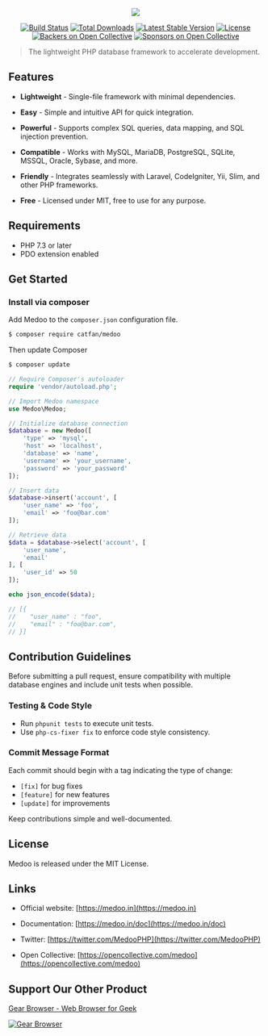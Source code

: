 <p align="center">
    <a href="https://medoo.in" target="_blank"><img src="https://cloud.githubusercontent.com/assets/1467904/19835326/ca62bc36-9ebd-11e6-8b37-7240d76319cd.png"></a>
</p>

<p align="center">
    <a href="https://github.com/catfan/Medoo/actions"><img alt="Build Status" src="https://github.com/catfan/Medoo/actions/workflows/php.yml/badge.svg"></a>
    <a href="https://packagist.org/packages/catfan/medoo"><img alt="Total Downloads" src="https://poser.pugx.org/catfan/medoo/downloads"></a>
    <a href="https://packagist.org/packages/catfan/medoo"><img alt="Latest Stable Version" src="https://poser.pugx.org/catfan/medoo/v/stable"></a>
    <a href="https://packagist.org/packages/catfan/medoo"><img alt="License" src="https://poser.pugx.org/catfan/medoo/license"></a>
    <a href="https://opencollective.com/medoo"><img alt="Backers on Open Collective" src="https://opencollective.com/Medoo/backers/badge.svg"></a>
    <a href="https://opencollective.com/medoo"><img alt="Sponsors on Open Collective" src="https://opencollective.com/Medoo/sponsors/badge.svg"> </a>
</p>

> The lightweight PHP database framework to accelerate development.

## Features

* **Lightweight** - Single-file framework with minimal dependencies.

* **Easy** - Simple and intuitive API for quick integration.

* **Powerful** - Supports complex SQL queries, data mapping, and SQL injection prevention.

* **Compatible** - Works with MySQL, MariaDB, PostgreSQL, SQLite, MSSQL, Oracle, Sybase, and more.

* **Friendly** - Integrates seamlessly with Laravel, CodeIgniter, Yii, Slim, and other PHP frameworks.

* **Free** - Licensed under MIT, free to use for any purpose.

## Requirements

- PHP 7.3 or later
- PDO extension enabled

## Get Started

### Install via composer

Add Medoo to the `composer.json` configuration file.
```bash
$ composer require catfan/medoo
```

Then update Composer
```bash
$ composer update
```

```php
// Require Composer's autoloader
require 'vendor/autoload.php';

// Import Medoo namespace
use Medoo\Medoo;

// Initialize database connection
$database = new Medoo([
    'type' => 'mysql',
    'host' => 'localhost',
    'database' => 'name',
    'username' => 'your_username',
    'password' => 'your_password'
]);

// Insert data
$database->insert('account', [
    'user_name' => 'foo',
    'email' => 'foo@bar.com'
]);

// Retrieve data
$data = $database->select('account', [
    'user_name',
    'email'
], [
    'user_id' => 50
]);

echo json_encode($data);

// [{
//    "user_name" : "foo",
//    "email" : "foo@bar.com",
// }]
```

## Contribution Guidelines
Before submitting a pull request, ensure compatibility with multiple database engines and include unit tests when possible.

### Testing & Code Style
- Run `phpunit tests` to execute unit tests.
- Use `php-cs-fixer fix` to enforce code style consistency.

### Commit Message Format
Each commit should begin with a tag indicating the type of change:

- `[fix]` for bug fixes
- `[feature]` for new features
- `[update]` for improvements

Keep contributions simple and well-documented.

## License

Medoo is released under the MIT License.

## Links

* Official website: [https://medoo.in](https://medoo.in)

* Documentation: [https://medoo.in/doc](https://medoo.in/doc)

* Twitter: [https://twitter.com/MedooPHP](https://twitter.com/MedooPHP)

* Open Collective: [https://opencollective.com/medoo](https://opencollective.com/medoo)

## Support Our Other Product
[Gear Browser - Web Browser for Geek](https://gear4.app)

[![Gear Browser](https://github.com/catfan/Medoo/assets/1467904/bc5059d4-6a2d-4bbf-90d9-a9f71bae3335)](https://gear4.app)